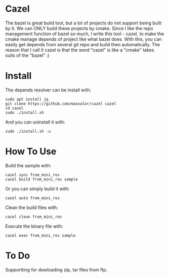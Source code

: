 # Cazel
The bazel is great build tool, but a lot of projects do not support being built by it. We can ONLY build these projects by cmake. Since I like the repo management function of bazel so much, I write this tool - cazel, to make the cmake manage depends of project like what bazel does. With this, you can easily get depends from several git repo and build then automatically. The reason that I call it cazel is that the word "cazel" is like a "cmake" takes suits of the "bazel" :)

# Install
The depends resolver can be install with:

    sudo apt install jq
    git clone https://github.com/maxvalor/cazel cazel
    cd cazel
    sudo ./install.sh

And you can uninstall it with:

    sudo ./install.sh -u

# How To Use
Build the sample with:

    cazel sync from_mini_ros
    cazel build from_mini_ros sample

Or you can simply build it with:

    cazel auto from_mini_ros

Clean the build files with:

    cazel clean from_mini_ros

Execute the binary file with:

    cazel exec from_mini_ros sample



# To Do
Supportting for dowloading zip, tar files from ftp.
